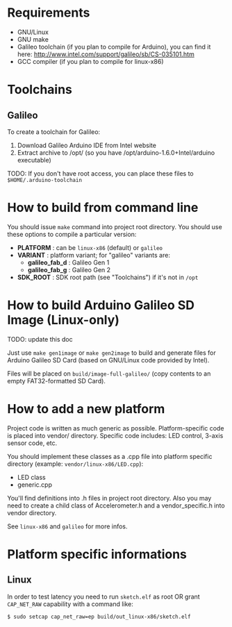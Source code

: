 # Requirements

* GNU/Linux
* GNU make
* Galileo toolchain (if you plan to compile for Arduino), you can find it here: http://www.intel.com/support/galileo/sb/CS-035101.htm
* GCC compiler (if you plan to compile for linux-x86)

# Toolchains
## Galileo

To create a toolchain for Galileo:

1. Download Galileo Arduino IDE from Intel website
2. Extract archive to /opt/ (so you have /opt/arduino-1.6.0+Intel/arduino executable)

TODO: If you don't have root access, you can place these files to `$HOME/.arduino-toolchain`

# How to build from command line

You should issue `make` command into project root directory. You should use these options to compile a particular version:

* **PLATFORM** : can be `linux-x86` (default) or `galileo`
* **VARIANT** : platform variant; for "galileo" variants are:
	* **galileo_fab_d** : Galileo Gen 1
	* **galileo_fab_g** : Galileo Gen 2
* **SDK_ROOT** : SDK root path (see "Toolchains") if it's not in `/opt`

# How to build Arduino Galileo SD Image (Linux-only)

TODO: update this doc

Just use `make gen1image` or `make gen2image` to build and generate files for Arduino Galileo SD Card (based on GNU/Linux
code provided by Intel).

Files will be placed on `build/image-full-galileo/` (copy contents to an empty FAT32-formatted SD Card).

# How to add a new platform

Project code is written as much generic as possible. Platform-specific code is placed into vendor/ directory.
Specific code includes: LED control, 3-axis sensor code, etc.

You should implement these classes as a .cpp file into platform specific directory (example: `vendor/linux-x86/LED.cpp`):
* LED class
* generic.cpp

You'll find definitions into .h files in project root directory.
Also you may need to create a child class of Accelerometer.h and a vendor_specific.h into vendor directory.

See `linux-x86` and `galileo` for more infos.

# Platform specific informations

## Linux

In order to test latency you need to run `sketch.elf` as root OR grant `CAP_NET_RAW` capability with a command like:

    $ sudo setcap cap_net_raw=ep build/out_linux-x86/sketch.elf